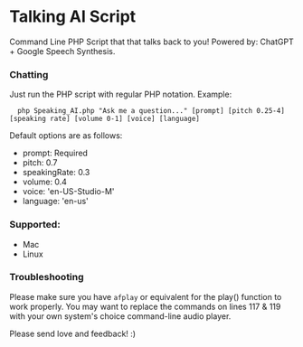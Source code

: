 # Talking AI Script

Command Line PHP Script that that talks back to you! Powered by: ChatGPT + Google Speech Synthesis. 

### Chatting

Just run the PHP script with regular PHP notation. Example:

      php Speaking_AI.php "Ask me a question..." [prompt] [pitch 0.25-4] [speaking rate] [volume 0-1] [voice] [language]
      
Default options are as follows:
 - prompt: Required
 - pitch: 0.7
 - speakingRate: 0.3
 - volume: 0.4
 - voice: 'en-US-Studio-M'
 - language: 'en-us'
    
### Supported:
 - Mac
 - Linux
 
### Troubleshooting
 Please make sure you have `afplay` or equivalent for the play() function to work properly. You may want to replace the commands on lines 117 & 119 with your own system's choice command-line audio player.
    
Please send love and feedback! :)

